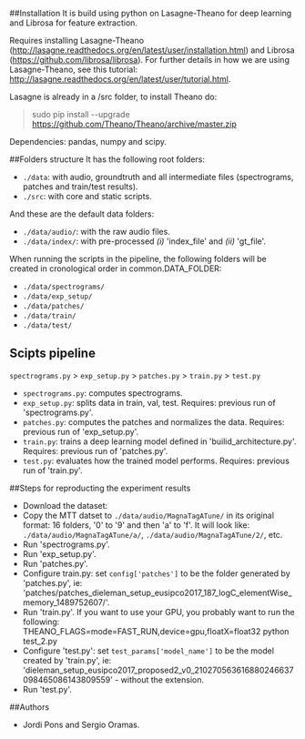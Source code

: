 ##Installation
It is build using python on Lasagne-Theano for deep learning and Librosa for feature extraction.

Requires installing Lasagne-Theano (http://lasagne.readthedocs.org/en/latest/user/installation.html) and Librosa (https://github.com/librosa/librosa). For further details in how we are using Lasagne-Theano, see this tutorial: http://lasagne.readthedocs.org/en/latest/user/tutorial.html.

Lasagne is already in a /src folder, to install Theano do:
> sudo pip install --upgrade https://github.com/Theano/Theano/archive/master.zip

Dependencies: pandas, numpy and scipy.

##Folders structure
It has the following root folders:
- `./data`: with audio, groundtruth and all intermediate files (spectrograms, patches and train/test results).
- `./src`: with core and static scripts.

And these are the default data folders:
- `./data/audio/`: with the raw audio files.
- `./data/index/`: with pre-processed *(i)* 'index_file' and *(ii)* 'gt_file'.

When running the scripts in the pipeline, the following folders will be created in cronological order in common.DATA_FOLDER:
- `./data/spectrograms/`
- `./data/exp_setup/`
- `./data/patches/`
- `./data/train/`
- `./data/test/`

## Scipts pipeline
`spectrograms.py` > `exp_setup.py` > `patches.py` > `train.py` > `test.py`
- `spectrograms.py`: computes spectrograms.
- `exp_setup.py`: splits data in train, val, test. Requires: previous run of 'spectrograms.py'.
- `patches.py`: computes the patches and normalizes the data. Requires: previous run of 'exp_setup.py'.
- `train.py`: trains a deep learning model defined in 'builid_architecture.py'. Requires: previous run of 'patches.py'.
- `test.py`: evaluates how the trained model performs. Requires: previous run of 'train.py'.

##Steps for reproducting the experiment results
- Download the dataset:
- Copy the MTT datset to `./data/audio/MagnaTagATune/` in its original format: 16 folders, '0' to '9' and then 'a' to 'f'. It will look like: `./data/audio/MagnaTagATune/a/`, `./data/audio/MagnaTagATune/2/`, etc.
- Run 'spectrograms.py'. 
- Run 'exp_setup.py'. 
- Run 'patches.py'.
- Configure train.py: set `config['patches']` to be the folder generated by 'patches.py', ie: 'patches/patches_dieleman_setup_eusipco2017_187_logC_elementWise_memory_1489752607/'. 
- Run 'train.py'. If you want to use your GPU, you probably want to run the following: THEANO_FLAGS=mode=FAST_RUN,device=gpu,floatX=float32 python test_2.py
- Configure 'test.py': set `test_params['model_name']` to be the model created by 'train.py', ie: 'dieleman_setup_eusipco2017_proposed2_v0_210270563616880246637098465086143809559' - without the extension. 
- Run 'test.py'.

##Authors
- Jordi Pons and Sergio Oramas.
